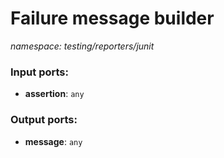 # Failure message builder

_namespace: testing/reporters/junit_

### Input ports:

* __assertion__: ` any `

### Output ports:

* __message__: ` any `

